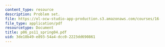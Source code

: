 ```yaml
---
content_type: resource
description: Problem set.
file: https://ol-ocw-studio-app-production.s3.amazonaws.com/courses/16-01-unified-engineering-i-ii-iii-iv-fall-2005-spring-2006/3de18b49e89354a4dcc02223dd690861_p06_ps11_spring04.pdf
file_type: application/pdf
resourcetype: Document
title: p06_ps11_spring04.pdf
uid: 3de18b49-e893-54a4-dcc0-2223dd690861
---
```

